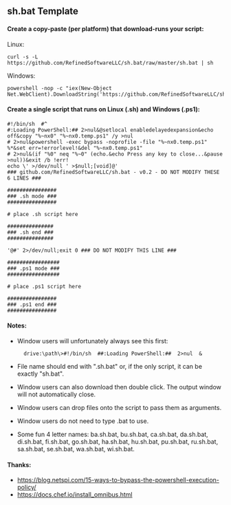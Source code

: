 ## sh.bat Template

#### Create a copy-paste (per platform) that download-runs your script:

Linux:

    curl -s -L https://github.com/RefinedSoftwareLLC/sh.bat/raw/master/sh.bat | sh

Windows:

    powershell -nop -c "iex(New-Object Net.WebClient).DownloadString('https://github.com/RefinedSoftwareLLC/sh.bat/raw/master/sh.bat')"

#### Create a single script that runs on Linux (.sh) and Windows (.ps1):
    
    #!/bin/sh  #^
    #:Loading PowerShell:## 2>nul&@setlocal enabledelayedexpansion&echo off&copy "%~nx0" "%~nx0.temp.ps1" /y >nul
    # 2>nul&powershell -exec bypass -noprofile -file "%~nx0.temp.ps1" %*&set err=!errorlevel!&del "%~nx0.temp.ps1"
    # 2>nul&(if "%0" neq "%~0" (echo.&echo Press any key to close...&pause >nul))&exit /b !err!
    echo \' >/dev/null ' >$null;[void]@'
    ### github.com/RefinedSoftwareLLC/sh.bat - v0.2 - DO NOT MODIFY THESE 6 LINES ###
    
    ################
    ### .sh mode ###
    ################
    
    # place .sh script here
    
    ###############
    ### .sh end ###
    ###############
    
    '@#' 2>/dev/null;exit 0 ### DO NOT MODIFY THIS LINE ###
    
    #################
    ### .ps1 mode ###
    #################
    
    # place .ps1 script here
    
    ################
    ### .ps1 end ###
    ################

#### Notes:

- Window users will unfortunately always see this first:

        drive:\path\>#!/bin/sh  ##:Loading PowerShell:##  2>nul  &

- File name should end with ".sh.bat" or, if the only script, it can be exactly "sh.bat".
- Window users can also download then double click. The output window will not automatically close.
- Window users can drop files onto the script to pass them as arguments.
- Window users do not need to type .bat to use.
- Some fun 4 letter names: ba.sh.bat, bu.sh.bat, ca.sh.bat, da.sh.bat, di.sh.bat, fi.sh.bat, go.sh.bat, ha.sh.bat, hu.sh.bat, pu.sh.bat, ru.sh.bat, sa.sh.bat, se.sh.bat, wa.sh.bat, wi.sh.bat.

#### Thanks:

- https://blog.netspi.com/15-ways-to-bypass-the-powershell-execution-policy/
- https://docs.chef.io/install_omnibus.html
